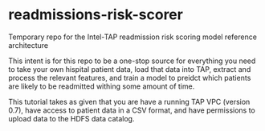 # readmissions-risk-scorer
Temporary repo for the Intel-TAP readmission risk scoring model reference architecture

This intent is for this repo to be a one-stop source for everything you need to take your own hispital patient data, load that data into TAP, extract and process the relevant features, and train a model to preidct which patients are likely to be readmitted withing some amount of time.

This tutorial takes as given that you are have a running TAP VPC (version 0.7), have access to patient data in a CSV format, and have permissions to upload data to the HDFS data catalog.

